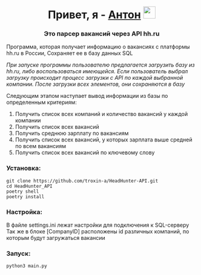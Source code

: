 <h1 align="center">Привет, я - <a href="https://t.me/anton_pashinov" target="_blank">Антон</a> 
<img src="https://github.com/blackcater/blackcater/raw/main/images/Hi.gif" height="32"/></h1>
<h3 align="center">Это парсер вакансий через API hh.ru </h3>

Программа, которая получает информацию о вакансиях с платформы hh.ru в России,
Сохраняет ее в базу данных SQL

_При запуске программы пользователю предлагается загрузить базу из hh.ru, либо воспользоваться имеющейся.
Если пользователь выбрал загрузку происходит процесс загрузки с API по каждой выбранной компании.
После загрузки всех элементов, они сохраняются в базу_

Следующим этапом наступает вывод информации из базы по определенным критериям:
1. Получить список всех компаний и количество вакансий у каждой компании
2. Получить список всех вакансий
3. Получить среднюю зарплату по вакансиям
4. Получить список всех вакансий, у которых зарплата выше средней по всем вакансиям
5. Получить список всех вакансий по ключевому слову

<h3>Установка:</h3>
<code>git clone https://github.com/troxin-a/HeadHunter-API.git</code></br>
<code>cd HeadHunter_API</code></br>
<code>poetry shell</code></br>
<code>poetry install</code>

<h3>Настройка:</h3>
В файле settings.ini лежат настройки для подключения к SQL-серверу
Так же в блоке [CompanyID] расположены id различных компаний, по которым будут загружаться вакансии

<h3>Запуск:</h3>
<code>python3 main.py</code>
